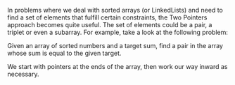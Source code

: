 In problems where we deal with sorted arrays (or LinkedLists) and need to find a set of elements that fulfill certain constraints, the Two Pointers approach becomes quite useful. The set of elements could be a pair, a triplet or even a subarray. For example, take a look at the following problem:

Given an array of sorted numbers and a target sum, find a pair in the array whose sum is equal to the given target.

We start with pointers at the ends of the array, then work our way inward as necessary.
